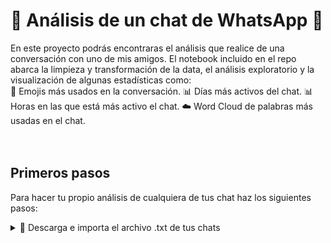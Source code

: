 # 📱 Análisis de un chat de WhatsApp 🙊  

En este proyecto podrás encontraras el análisis que realice de una conversación con uno de mis amigos. El notebook incluido en el repo abarca la limpieza y transformación de la data, el análisis exploratorio y la visualización de algunas estadísticas como:
<br>
    🤔 Emojis más usados en la conversación.
    📊 Días más activos del chat.
    📊 Horas en las que está más activo el chat.
    ☁️ Word Cloud de palabras más usadas  en el chat.
<br><br><br> 

## Primeros pasos
Para hacer tu propio análisis de cualquiera de tus chat haz los siguientes pasos:
<details>
  <summary>📱 Descarga e importa el archivo .txt de tus chats </summary>
    <ol>
    <li> Ve a la chat que quieras analizar, ya sea de un contacto o de un grupo<img src="https://private-user-images.githubusercontent.com/68626833/311441917-3613f578-4627-4b4c-950e-fb9d9b7b7591.jpeg?jwt=eyJhbGciOiJIUzI1NiIsInR5cCI6IkpXVCJ9.eyJpc3MiOiJnaXRodWIuY29tIiwiYXVkIjoicmF3LmdpdGh1YnVzZXJjb250ZW50LmNvbSIsImtleSI6ImtleTUiLCJleHAiOjE3MDk5OTMyOTYsIm5iZiI6MTcwOTk5Mjk5NiwicGF0aCI6Ii82ODYyNjgzMy8zMTE0NDE5MTctMzYxM2Y1NzgtNDYyNy00YjRjLTk1MGUtZmI5ZDliN2I3NTkxLmpwZWc_WC1BbXotQWxnb3JpdGhtPUFXUzQtSE1BQy1TSEEyNTYmWC1BbXotQ3JlZGVudGlhbD1BS0lBVkNPRFlMU0E1M1BRSzRaQSUyRjIwMjQwMzA5JTJGdXMtZWFzdC0xJTJGczMlMkZhd3M0X3JlcXVlc3QmWC1BbXotRGF0ZT0yMDI0MDMwOVQxNDAzMTZaJlgtQW16LUV4cGlyZXM9MzAwJlgtQW16LVNpZ25hdHVyZT1iZWVlZjUxZTVhM2QyN2Y2MmJjYzAzNzk3NGNhYTNhYjQzOTRkYWI2NzcxMzI3YjFjYmEwMTc5NzY5NGUzNzdkJlgtQW16LVNpZ25lZEhlYWRlcnM9aG9zdCZhY3Rvcl9pZD0wJmtleV9pZD0wJnJlcG9faWQ9MCJ9.vKVcjhHRdLWeI6DBNMu-yz8pdUpKanp9TB8YS0DBkhA" width="150" alt="Competencias" />
    <li>Selecciona la opción <em>sin archivos</em><img src="https://private-user-images.githubusercontent.com/68626833/311441916-f6c4e9cb-c674-45ae-92a1-d71e4896005b.jpeg?jwt=eyJhbGciOiJIUzI1NiIsInR5cCI6IkpXVCJ9.eyJpc3MiOiJnaXRodWIuY29tIiwiYXVkIjoicmF3LmdpdGh1YnVzZXJjb250ZW50LmNvbSIsImtleSI6ImtleTUiLCJleHAiOjE3MDk5OTMyOTYsIm5iZiI6MTcwOTk5Mjk5NiwicGF0aCI6Ii82ODYyNjgzMy8zMTE0NDE5MTYtZjZjNGU5Y2ItYzY3NC00NWFlLTkyYTEtZDcxZTQ4OTYwMDViLmpwZWc_WC1BbXotQWxnb3JpdGhtPUFXUzQtSE1BQy1TSEEyNTYmWC1BbXotQ3JlZGVudGlhbD1BS0lBVkNPRFlMU0E1M1BRSzRaQSUyRjIwMjQwMzA5JTJGdXMtZWFzdC0xJTJGczMlMkZhd3M0X3JlcXVlc3QmWC1BbXotRGF0ZT0yMDI0MDMwOVQxNDAzMTZaJlgtQW16LUV4cGlyZXM9MzAwJlgtQW16LVNpZ25hdHVyZT05NWMzZmZjZjQxZTRkMDdmMzZhNTkyMWQyZDNjNDU0NzMzYTEzYWY3MzJmNWJiYzViM2Y1ZGJhZjhiNTJiZDdlJlgtQW16LVNpZ25lZEhlYWRlcnM9aG9zdCZhY3Rvcl9pZD0wJmtleV9pZD0wJnJlcG9faWQ9MCJ9.DxX3lN8BWehGxtO1J96t2LZeo--Sf4ReS0iWwjTdhnE" width="150" alt="Competencias" />
    <li>Por ultimo selecciona un contacto o a ti mismo para enviar el arvicho y asi poder descargarlo por WhatsApp Web   <img src="https://private-user-images.githubusercontent.com/68626833/311441914-ed16cb88-4460-4e47-a1e8-afe021dba12e.jpeg?jwt=eyJhbGciOiJIUzI1NiIsInR5cCI6IkpXVCJ9.eyJpc3MiOiJnaXRodWIuY29tIiwiYXVkIjoicmF3LmdpdGh1YnVzZXJjb250ZW50LmNvbSIsImtleSI6ImtleTUiLCJleHAiOjE3MDk5OTMyOTYsIm5iZiI6MTcwOTk5Mjk5NiwicGF0aCI6Ii82ODYyNjgzMy8zMTE0NDE5MTQtZWQxNmNiODgtNDQ2MC00ZTQ3LWExZTgtYWZlMDIxZGJhMTJlLmpwZWc_WC1BbXotQWxnb3JpdGhtPUFXUzQtSE1BQy1TSEEyNTYmWC1BbXotQ3JlZGVudGlhbD1BS0lBVkNPRFlMU0E1M1BRSzRaQSUyRjIwMjQwMzA5JTJGdXMtZWFzdC0xJTJGczMlMkZhd3M0X3JlcXVlc3QmWC1BbXotRGF0ZT0yMDI0MDMwOVQxNDAzMTZaJlgtQW16LUV4cGlyZXM9MzAwJlgtQW16LVNpZ25hdHVyZT01NTA0MzhlNzQxZDIyNDEzNTk4MmEyNGVlZTA0MGYyZTQ2MzljYjY1ZTBjNDM0MTkyYjU2ZWEyNTIxMWFiZjBiJlgtQW16LVNpZ25lZEhlYWRlcnM9aG9zdCZhY3Rvcl9pZD0wJmtleV9pZD0wJnJlcG9faWQ9MCJ9.YMQxWkQypuSjPVJ7wu-HrzQdY0LayCuywl312D3d66s" width="150" alt="Competencias" />


  </ol>
</details>


